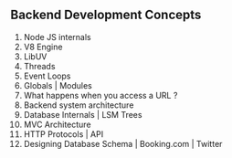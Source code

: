 ## Backend Development Concepts
1. Node JS internals
2. V8 Engine
3. LibUV
4. Threads
5. Event Loops
6. Globals | Modules
7. What happens when you access a URL ?
8. Backend system architecture
9. Database Internals | LSM Trees
10. MVC Architecture
11. HTTP Protocols | API
12. Designing Database Schema | Booking.com | Twitter
